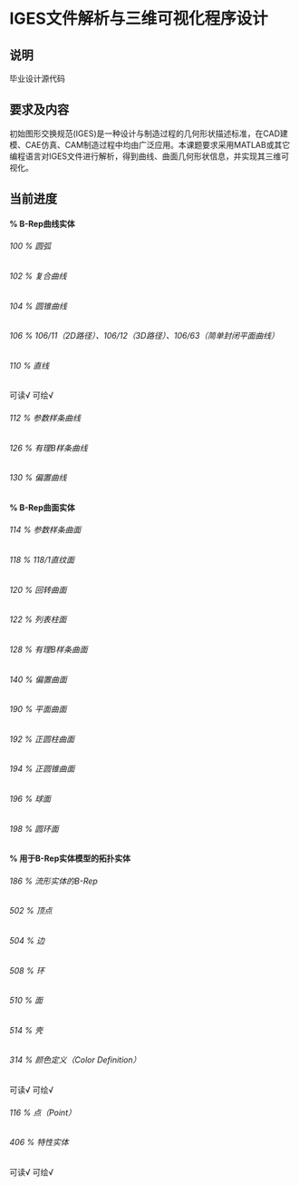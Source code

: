 # IGES文件解析与三维可视化程序设计
## 说明
毕业设计源代码
## 要求及内容
初始图形交换规范(IGES)是一种设计与制造过程的几何形状描述标准，在CAD建模、CAE仿真、CAM制造过程中均由广泛应用。本课题要求采用MATLAB或其它编程语言对IGES文件进行解析，得到曲线、曲面几何形状信息，并实现其三维可视化。
## 当前进度
#### % B-Rep曲线实体
###### 100 % 圆弧

###### 102 % 复合曲线

###### 104 % 圆锥曲线

###### 106 % 106/11（2D路径）、106/12（3D路径）、106/63（简单封闭平面曲线）

###### 110 % 直线
可读√
可绘√
###### 112 % 参数样条曲线

###### 126 % 有理B样条曲线

###### 130 % 偏置曲线


#### % B-Rep曲面实体

###### 114 % 参数样条曲面

###### 118 % 118/1直纹面

###### 120 % 回转曲面

###### 122 % 列表柱面

###### 128 % 有理B样条曲面

###### 140 % 偏置曲面

###### 190 % 平面曲面

###### 192 % 正圆柱曲面

###### 194 % 正圆锥曲面

###### 196 % 球面

###### 198 % 圆环面


#### % 用于B-Rep实体模型的拓扑实体

###### 186 % 流形实体的B-Rep

###### 502 % 顶点

###### 504 % 边

###### 508 % 环

###### 510 % 面

###### 514 % 壳

###### 314 % 颜色定义（Color Definition）
可读√
可绘√
###### 116 % 点（Point）

###### 406 % 特性实体
可读√
可绘√